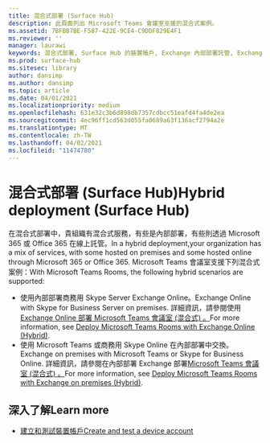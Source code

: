```yaml
---
title: 混合式部署 (Surface Hub)
description: 此頁面列出 Microsoft Teams 會議室支援的混合式案例。
ms.assetid: 7BFBB7BE-F587-422E-9CE4-C9DDF829E4F1
ms.reviewer: ''
manager: laurawi
keywords: 混合式部署, Surface Hub 的裝置帳戶, Exchange 內部部署託管, Exchange 線上託管
ms.prod: surface-hub
ms.sitesec: library
author: dansimp
ms.author: dansimp
ms.topic: article
ms.date: 04/01/2021
ms.localizationpriority: medium
ms.openlocfilehash: 631e32c3b6d898db7357cdbcc51eafd4fa4de2ea
ms.sourcegitcommit: 4ec96ff1cd563d055fa0689a63f136acf2794a2e
ms.translationtype: MT
ms.contentlocale: zh-TW
ms.lasthandoff: 04/02/2021
ms.locfileid: "11474780"
---
```

# <a name="hybrid-deployment-surface-hub"></a><span data-ttu-id="a67c9-104">混合式部署 (Surface Hub)</span><span class="sxs-lookup"><span data-stu-id="a67c9-104">Hybrid deployment (Surface Hub)</span></span>

<span data-ttu-id="a67c9-105">在混合式部署中，貴組織有混合式服務，有些是內部部署，有些則透過 Microsoft 365 或 Office 365 在線上託管。</span><span class="sxs-lookup"><span data-stu-id="a67c9-105">In a hybrid deployment,your organization has a mix of services, with some hosted on premises and some hosted online through Microsoft 365 or Office 365.</span></span> <span data-ttu-id="a67c9-106">Microsoft Teams 會議室支援下列混合式案例：</span><span class="sxs-lookup"><span data-stu-id="a67c9-106">With Microsoft Teams Rooms, the following hybrid scenarios are supported:</span></span>

- <span data-ttu-id="a67c9-107">使用內部部署商務用 Skype Server Exchange Online。</span><span class="sxs-lookup"><span data-stu-id="a67c9-107">Exchange Online with Skype for Business Server on premises.</span></span> <span data-ttu-id="a67c9-108">詳細資訊，請參閱使用[Exchange Online 部署 Microsoft Teams 會議室 (混合式) 。](https://docs.microsoft.com/microsoftteams/rooms/with-exchange-online)</span><span class="sxs-lookup"><span data-stu-id="a67c9-108">For more information, see [Deploy Microsoft Teams Rooms with Exchange Online (Hybrid)](https://docs.microsoft.com/microsoftteams/rooms/with-exchange-online).</span></span>
- <span data-ttu-id="a67c9-109">使用 Microsoft Teams 或商務用 Skype Online 在內部部署中交換。</span><span class="sxs-lookup"><span data-stu-id="a67c9-109">Exchange on premises with Microsoft Teams or Skype for Business Online.</span></span> <span data-ttu-id="a67c9-110">詳細資訊，請參閱在內部部署 Exchange 部署[Microsoft Teams 會議室 (混合式) 。](https://docs.microsoft.com/microsoftteams/rooms/with-exchange-on-premises)</span><span class="sxs-lookup"><span data-stu-id="a67c9-110">For more information, see [Deploy Microsoft Teams Rooms with Exchange on premises (Hybrid)](https://docs.microsoft.com/microsoftteams/rooms/with-exchange-on-premises).</span></span>

## <a name="learn-more"></a><span data-ttu-id="a67c9-111">深入了解</span><span class="sxs-lookup"><span data-stu-id="a67c9-111">Learn more</span></span>

- [<span data-ttu-id="a67c9-112">建立和測試裝置帳戶</span><span class="sxs-lookup"><span data-stu-id="a67c9-112">Create and test a device account</span></span>](create-and-test-a-device-account-surface-hub.md)
